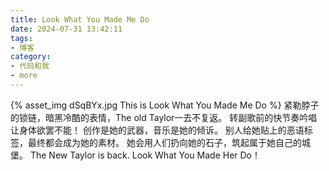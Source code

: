 ```yaml
---
title: Look What You Made Me Do
date: 2024-07-31 13:42:11
tags:
- 博客
category:
- 代码和我
- more
---
```

{% asset_img dSqBYx.jpg This is Look What You Made Me Do %}
紧勒脖子的锁链，暗黑冷酷的表情，The old Taylor一去不复返。 
转副歌前的快节奏吟唱让身体欲罢不能！
创作是她的武器，音乐是她的倾诉。 
别人给她贴上的恶语标签，最终都会成为她的素材。 
她会用人们扔向她的石子，筑起属于她自己的城堡。 
The New Taylor is back. Look What You Made Her Do！